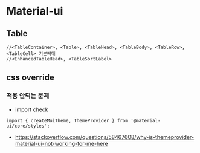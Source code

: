 # Material-ui

## Table
```
//<TableContainer>, <Table>, <TableHead>, <TableBody>, <TableRow>, <TableCell> 기본뼈대
//<EnhancedTableHead>, <TableSortLabel> 
```
## css override
### 적용 안되는 문제
- import check
```
import { createMuiTheme, ThemeProvider } from '@material-ui/core/styles';
```
- https://stackoverflow.com/questions/58467608/why-is-themeprovider-material-ui-not-working-for-me-here
